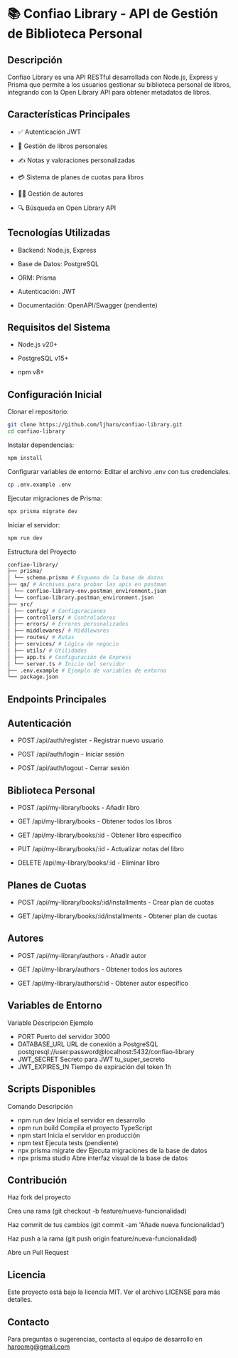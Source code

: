 # 📚 Confiao Library - API de Gestión de Biblioteca Personal

## Descripción

Confiao Library es una API RESTful desarrollada con Node.js, Express y Prisma que permite a los usuarios gestionar su biblioteca personal de libros, integrando con la Open Library API para obtener metadatos de libros.

## Características Principales

- ✅ Autenticación JWT

- 📖 Gestión de libros personales

- ✍️ Notas y valoraciones personalizadas

- 💳 Sistema de planes de cuotas para libros

- 🧑‍💻 Gestión de autores

- 🔍 Búsqueda en Open Library API

## Tecnologías Utilizadas

- Backend: Node.js, Express

- Base de Datos: PostgreSQL

- ORM: Prisma

- Autenticación: JWT

- Documentación: OpenAPI/Swagger (pendiente)

## Requisitos del Sistema

- Node.js v20+

- PostgreSQL v15+

- npm v8+

## Configuración Inicial

Clonar el repositorio:

```bash
git clone https://github.com/ljharo/confiao-library.git
cd confiao-library
```

Instalar dependencias:

```bash
npm install
```

Configurar variables de entorno:
Editar el archivo .env con tus credenciales.

```bash
cp .env.example .env
```

Ejecutar migraciones de Prisma:

```bash
npx prisma migrate dev
```

Iniciar el servidor:

```bash
npm run dev
```

Estructura del Proyecto

```bash
confiao-library/
├── prisma/
│ └── schema.prisma # Esquema de la base de datos
├── qa/ # Archivos para probar las apis en postman
│ └── confiao-library-env.postman_environment.json
│ └── confiao-library.postman_environment.json
├── src/
│ ├── config/ # Configuraciones
│ ├── controllers/ # Controladores
│ ├── errors/ # Errores personalizados
│ ├── middlewares/ # Middlewares
│ ├── routes/ # Rutas
│ ├── services/ # Lógica de negocio
│ ├── utils/ # Utilidades
│ ├── app.ts # Configuración de Express
│ └── server.ts # Inicio del servidor
├── .env.example # Ejemplo de variables de entorno
└── package.json
```

## Endpoints Principales

## Autenticación

- POST /api/auth/register - Registrar nuevo usuario

- POST /api/auth/login - Iniciar sesión

- POST /api/auth/logout - Cerrar sesión

## Biblioteca Personal

- POST /api/my-library/books - Añadir libro

- GET /api/my-library/books - Obtener todos los libros

- GET /api/my-library/books/:id - Obtener libro específico

- PUT /api/my-library/books/:id - Actualizar notas del libro

- DELETE /api/my-library/books/:id - Eliminar libro

## Planes de Cuotas

- POST /api/my-library/books/:id/installments - Crear plan de cuotas

- GET /api/my-library/books/:id/installments - Obtener plan de cuotas

## Autores

- POST /api/my-library/authors - Añadir autor

- GET /api/my-library/authors - Obtener todos los autores

- GET /api/my-library/authors/:id - Obtener autor específico

## Variables de Entorno

Variable Descripción Ejemplo

- PORT Puerto del servidor 3000
- DATABASE_URL URL de conexión a PostgreSQL postgresql://user:password@localhost:5432/confiao-library
- JWT_SECRET Secreto para JWT tu_super_secreto
- JWT_EXPIRES_IN Tiempo de expiración del token 1h

## Scripts Disponibles

Comando Descripción

- npm run dev Inicia el servidor en desarrollo
- npm run build Compila el proyecto TypeScript
- npm start Inicia el servidor en producción
- npm test Ejecuta tests (pendiente)
- npx prisma migrate dev Ejecuta migraciones de la base de datos
- npx prisma studio Abre interfaz visual de la base de datos

## Contribución

Haz fork del proyecto

Crea una rama (git checkout -b feature/nueva-funcionalidad)

Haz commit de tus cambios (git commit -am 'Añade nueva funcionalidad')

Haz push a la rama (git push origin feature/nueva-funcionalidad)

Abre un Pull Request

## Licencia

Este proyecto está bajo la licencia MIT. Ver el archivo LICENSE para más detalles.

## Contacto

Para preguntas o sugerencias, contacta al equipo de desarrollo en <haroomg@gmail.com>
